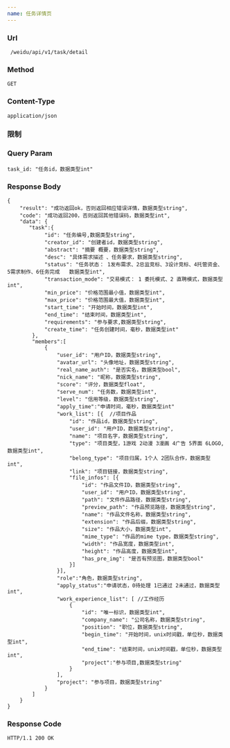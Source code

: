 ```yaml
---
name: 任务详情页
---
```

    
### Url
     /weidu/api/v1/task/detail

### Method
    GET

### Content-Type
    application/json      

### 限制

### Query Param
    task_id: "任务id，数据类型int"

### Response Body
    {
        "result": "成功返回ok，否则返回相应错误详情，数据类型string",
        "code": "成功返回200，否则返回其他错误码，数据类型int",
        "data": {
           "task":{
                "id": "任务编号,数据类型string",
                "creator_id": "创建者id，数据类型string",
                "abstract": "摘要 概要，数据类型string",
                "desc": "具体需求描述 、任务要求，数据类型string",
                "status": "任务状态： 1发布需求、2总监竞标、3设计竞标、4托管资金、5需求制作、6任务完成   数据类型int",
                "transaction_mode": "交易模式： 1 委托模式、2 直聘模式，数据类型int",
                "min_price": "价格范围最小值，数据类型int",
                "max_price": "价格范围最大值，数据类型int",
                "start_time": "开始时间，数据类型int",
                "end_time": "结束时间，数据类型int",
                "requirements": "参与要求,数据类型string",
                "create_time": "任务创建时间，毫秒，数据类型int"
            },
            "members":[
                {
                    "user_id": "用户ID，数据类型string",
                    "avatar_url": "头像地址，数据类型string",
                    "real_name_auth": "是否实名，数据类型bool",
                    "nick_name": "昵称，数据类型string",
                    "score": "评分，数据类型float",
                    "serve_num": "任务数，数据类型int",
                    "level": "信用等级，数据类型string",
                    "apply_time":"申请时间，毫秒，数据类型int"
                    "work_list": [{  //项目作品
                        "id": "作品id，数据类型string",
                        "user_id": "用户ID，数据类型string",
                        "name": "项目名字，数据类型string",
                        "type": "项目类型，1游戏 2动漫 3漫画 4广告 5界面 6LOGO,数据类型int",
                        "belong_type": "项目归属，1个人 2团队合作，数据类型int",
                        "link": "项目链接，数据类型string",
                        "file_infos": [{
                            "id": "作品文件ID，数据类型string",
                            "user_id": "用户ID，数据类型string",
                            "path": "文件作品路径，数据类型string",
                            "preview_path": "作品预览路径，数据类型string",
                            "name": "作品文件名称，数据类型string",
                            "extension": "作品后缀，数据类型string",
                            "size": "作品大小，数据类型int",
                            "mime_type": "作品的mime type，数据类型string",
                            "width": "作品宽度，数据类型int",
                            "height": "作品高度，数据类型int",
                            "has_pre_img": "是否有预览图，数据类型bool"
                        }]
                    }],
                    "role":"角色，数据类型string",
                    "apply_status":"申请状态，0待处理 1已通过 2未通过，数据类型int", 
                    "work_experience_list": [ //工作经历
                        {
                            "id": "唯一标识，数据类型int",
                            "company_name": "公司名称，数据类型string",
                            "position": "职位，数据类型string",
                            "begin_time": "开始时间，unix时间戳，单位秒，数据类型int",
                            "end_time": "结束时间，unix时间戳，单位秒，数据类型int",
                            "project":"参与项目,数据类型string"
                        }
                    ],
                    "project": "参与项目，数据类型string"
                }
            ]
        } 
    }

### Response Code
    HTTP/1.1 200 OK

